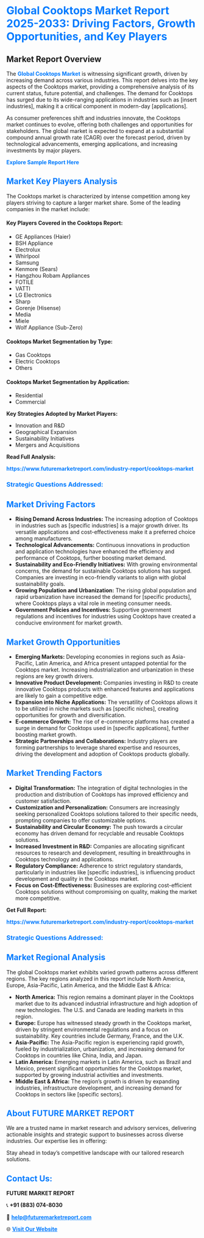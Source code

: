 <h1 style="color: #007BFF;">Global Cooktops Market Report 2025-2033: Driving Factors, Growth Opportunities, and Key Players</h1>

<section id="overview">
<h2>Market Report Overview</h2>
<p>The <a href="https://www.futuremarketreport.com/industry-report/cooktops-market" style="color: #007BFF; text-decoration: none;"><strong>Global Cooktops Market</strong></a> is witnessing significant growth, driven by increasing demand across various industries. This report delves into the key aspects of the Cooktops market, providing a comprehensive analysis of its current status, future potential, and challenges. The demand for Cooktops has surged due to its wide-ranging applications in industries such as [insert industries], making it a critical component in modern-day [applications].</p>
<p>As consumer preferences shift and industries innovate, the Cooktops market continues to evolve, offering both challenges and opportunities for stakeholders. The global market is expected to expand at a substantial compound annual growth rate (CAGR) over the forecast period, driven by technological advancements, emerging applications, and increasing investments by major players.</p>
</section>

<section id="overview">
<p><a href="https://www.futuremarketreport.com/request-sample/reportId=28006" style="color: #007BFF; text-decoration: none;"><strong>Explore Sample Report Here</strong></a></p>
</section>

<section id="key-players">
<h2 style="color: #007BFF;">Market Key Players Analysis</h2>
<p>The Cooktops market is characterized by intense competition among key players striving to capture a larger market share. Some of the leading companies in the market include:</p>
<h4>Key Players Covered in the Cooktops Report:</h4>
<ul><li>GE Appliances (Haier)</li><li>BSH Appliance</li><li>Electrolux</li><li>Whirlpool</li><li>Samsung</li><li>Kenmore (Sears)</li><li>Hangzhou Robam Appliances</li><li>FOTILE</li><li>VATTI</li><li>LG Electronics</li><li>Sharp</li><li>Gorenje (Hisense)</li><li>Media</li><li>Miele</li><li>Wolf Appliance (Sub-Zero)</li></ul>
<h4>Cooktops Market Segmentation by Type:</h4>
<ul><li>Gas Cooktops</li><li>Electric Cooktops</li><li>Others</li></ul>

<h4>Cooktops Market Segmentation by Application:</h4>
<ul><li>Residential</li><li>Commercial</li></ul>
<p><strong>Key Strategies Adopted by Market Players:</strong></p>
<ul>
<li>Innovation and R&D</li>
<li>Geographical Expansion</li>
<li>Sustainability Initiatives</li>
<li>Mergers and Acquisitions</li>
</ul>
</section>

<section>
<p><strong>Read Full Analysis: </strong></p><a href="https://www.futuremarketreport.com/industry-report/cooktops-market" style="color: #007BFF; text-decoration: none;"><strong>https://www.futuremarketreport.com/industry-report/cooktops-market</strong></a>
<h3 style="color: #007BFF;">Strategic Questions Addressed:</h3>
</section>

<section id="driving-factors">
<h2 style="color: #007BFF;">Market Driving Factors</h2>
<ul>
<li><strong>Rising Demand Across Industries:</strong> The increasing adoption of Cooktops in industries such as [specific industries] is a major growth driver. Its versatile applications and cost-effectiveness make it a preferred choice among manufacturers.</li>
<li><strong>Technological Advancements:</strong> Continuous innovations in production and application technologies have enhanced the efficiency and performance of Cooktops, further boosting market demand.</li>
<li><strong>Sustainability and Eco-Friendly Initiatives:</strong> With growing environmental concerns, the demand for sustainable Cooktops solutions has surged. Companies are investing in eco-friendly variants to align with global sustainability goals.</li>
<li><strong>Growing Population and Urbanization:</strong> The rising global population and rapid urbanization have increased the demand for [specific products], where Cooktops plays a vital role in meeting consumer needs.</li>
<li><strong>Government Policies and Incentives:</strong> Supportive government regulations and incentives for industries using Cooktops have created a conducive environment for market growth.</li>
</ul>
</section>

<section id="growth-opportunities">
<h2 style="color: #007BFF;">Market Growth Opportunities</h2>
<ul>
<li><strong>Emerging Markets:</strong> Developing economies in regions such as Asia-Pacific, Latin America, and Africa present untapped potential for the Cooktops market. Increasing industrialization and urbanization in these regions are key growth drivers.</li>
<li><strong>Innovative Product Development:</strong> Companies investing in R&D to create innovative Cooktops products with enhanced features and applications are likely to gain a competitive edge.</li>
<li><strong>Expansion into Niche Applications:</strong> The versatility of Cooktops allows it to be utilized in niche markets such as [specific niches], creating opportunities for growth and diversification.</li>
<li><strong>E-commerce Growth:</strong> The rise of e-commerce platforms has created a surge in demand for Cooktops used in [specific applications], further boosting market growth.</li>
<li><strong>Strategic Partnerships and Collaborations:</strong> Industry players are forming partnerships to leverage shared expertise and resources, driving the development and adoption of Cooktops products globally.</li>
</ul>
</section>

<section id="trending-factors">
<h2 style="color: #007BFF;">Market Trending Factors</h2>
<ul>
<li><strong>Digital Transformation:</strong> The integration of digital technologies in the production and distribution of Cooktops has improved efficiency and customer satisfaction.</li>
<li><strong>Customization and Personalization:</strong> Consumers are increasingly seeking personalized Cooktops solutions tailored to their specific needs, prompting companies to offer customizable options.</li>
<li><strong>Sustainability and Circular Economy:</strong> The push towards a circular economy has driven demand for recyclable and reusable Cooktops solutions.</li>
<li><strong>Increased Investment in R&D:</strong> Companies are allocating significant resources to research and development, resulting in breakthroughs in Cooktops technology and applications.</li>
<li><strong>Regulatory Compliance:</strong> Adherence to strict regulatory standards, particularly in industries like [specific industries], is influencing product development and quality in the Cooktops market.</li>
<li><strong>Focus on Cost-Effectiveness:</strong> Businesses are exploring cost-efficient Cooktops solutions without compromising on quality, making the market more competitive.</li>
</ul>
</section>

<section>
<p><strong>Get Full Report: </strong></p><a href="https://www.futuremarketreport.com/industry-report/cooktops-market" style="color: #007BFF; text-decoration: none;"><strong>https://www.futuremarketreport.com/industry-report/cooktops-market</strong></a>
<h3 style="color: #007BFF;">Strategic Questions Addressed:</h3>
</section>


<section id="regional-analysis">
<h2 style="color: #007BFF;">Market Regional Analysis</h2>
<p>The global Cooktops market exhibits varied growth patterns across different regions. The key regions analyzed in this report include North America, Europe, Asia-Pacific, Latin America, and the Middle East & Africa:</p>
<ul>
<li><strong>North America:</strong> This region remains a dominant player in the Cooktops market due to its advanced industrial infrastructure and high adoption of new technologies. The U.S. and Canada are leading markets in this region.</li>
<li><strong>Europe:</strong> Europe has witnessed steady growth in the Cooktops market, driven by stringent environmental regulations and a focus on sustainability. Key countries include Germany, France, and the U.K.</li>
<li><strong>Asia-Pacific:</strong> The Asia-Pacific region is experiencing rapid growth, fueled by industrialization, urbanization, and increasing demand for Cooktops in countries like China, India, and Japan.</li>
<li><strong>Latin America:</strong> Emerging markets in Latin America, such as Brazil and Mexico, present significant opportunities for the Cooktops market, supported by growing industrial activities and investments.</li>
<li><strong>Middle East & Africa:</strong> The region’s growth is driven by expanding industries, infrastructure development, and increasing demand for Cooktops in sectors like [specific sectors].</li>
</ul>
</section>

<footer>
<h2 style="color: #007BFF;">About FUTURE MARKET REPORT</h2>
<p>We are a trusted name in market research and advisory services, delivering actionable insights and strategic support to businesses across diverse industries. Our expertise lies in offering:</p>

<p>Stay ahead in today’s competitive landscape with our tailored research solutions.</p>

<h2 style="color: #007BFF;">Contact Us:</h2>
<p><strong>FUTURE MARKET REPORT</strong></p>
<p>📞 <strong>+91 (883) 074-8030</strong></p>
<p>📧 <strong><a href="mailto:help@futuremarketreport.com" style="color: #007BFF;">help@futuremarketreport.com</a></strong></p>
<p>🌐 <strong><a href="https://www.futuremarketreport.com/" style="color: #007BFF;">Visit Our Website</a></strong></p>
</footer>